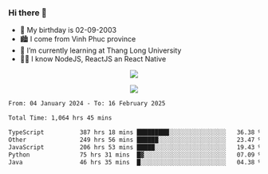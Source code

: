 ### Hi there 👋
- 🎂 My birthday is 02-09-2003
- 🏙️ I come from Vinh Phuc province
- 🌱 I’m currently learning at Thang Long University
- 🧑‍💻 I know NodeJS, ReactJS an React Native
<p align="center"><img src="https://github-readme-stats.vercel.app/api?username=tmquang0209&show_icons=true&theme=gradient"></p>
<p align="center"><img src="https://github-readme-stats.vercel.app/api/top-langs/?username=tmquang0209&hide=scss,css&langs_count=10"></p>
<!--START_SECTION:waka-->

```txt
From: 04 January 2024 - To: 16 February 2025

Total Time: 1,064 hrs 45 mins

TypeScript          387 hrs 18 mins █████████░░░░░░░░░░░░░░░░   36.38 %
Other               249 hrs 56 mins ██████░░░░░░░░░░░░░░░░░░░   23.47 %
JavaScript          206 hrs 53 mins █████░░░░░░░░░░░░░░░░░░░░   19.43 %
Python              75 hrs 31 mins  █▓░░░░░░░░░░░░░░░░░░░░░░░   07.09 %
Java                46 hrs 35 mins  █░░░░░░░░░░░░░░░░░░░░░░░░   04.38 %
```

<!--END_SECTION:waka-->
